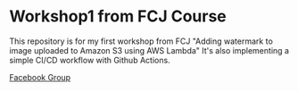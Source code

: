 # Workshop1 from FCJ Course

This repository is for my first workshop from FCJ "Adding watermark to image uploaded to Amazon S3 using AWS Lambda"
It's also implementing a simple CI/CD workflow with Github Actions.

[Facebook Group](https://www.facebook.com/groups/awsstudygroupfcj)
